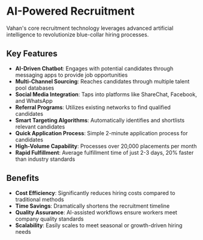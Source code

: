 # AI-Powered Recruitment

Vahan's core recruitment technology leverages advanced artificial intelligence to revolutionize blue-collar hiring processes.

## Key Features

- **AI-Driven Chatbot**: Engages with potential candidates through messaging apps to provide job opportunities
- **Multi-Channel Sourcing**: Reaches candidates through multiple talent pool databases
- **Social Media Integration**: Taps into platforms like ShareChat, Facebook, and WhatsApp
- **Referral Programs**: Utilizes existing networks to find qualified candidates
- **Smart Targeting Algorithms**: Automatically identifies and shortlists relevant candidates
- **Quick Application Process**: Simple 2-minute application process for candidates
- **High-Volume Capability**: Processes over 20,000 placements per month
- **Rapid Fulfillment**: Average fulfillment time of just 2-3 days, 20% faster than industry standards

## Benefits

- **Cost Efficiency**: Significantly reduces hiring costs compared to traditional methods
- **Time Savings**: Dramatically shortens the recruitment timeline
- **Quality Assurance**: AI-assisted workflows ensure workers meet company quality standards
- **Scalability**: Easily scales to meet seasonal or growth-driven hiring needs
